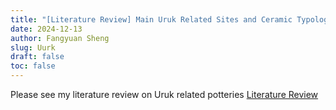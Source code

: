 ```yaml
---
title: "[Literature Review] Main Uruk Related Sites and Ceramic Typology "
date: 2024-12-13
author: Fangyuan Sheng
slug: Uurk
draft: false
toc: false
---
```


Please see my literature review on Uruk related potteries [Literature Review](https://hellenshengfy.github.io/Lit_review.pdf)

   

